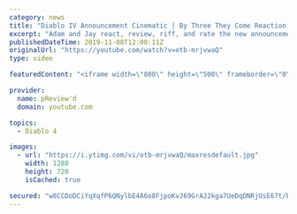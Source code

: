 ```yaml
---
category: news
title: "Diablo IV Announcement Cinematic | By Three They Come Reaction / Review / Rating"
excerpt: "Adam and Jay react, review, riff, and rate the new announcement cinematic everyone wanted to see last year at Blizzcon, Diablo IV 'By Three They Come'."
publishedDateTime: 2019-11-08T12:00:11Z
originalUrl: "https://youtube.com/watch?v=otb-mrjvwaQ"
type: video

featuredContent: "<iframe width=\"800\" height=\"500\" frameborder=\"0\" src=\"https://www.youtube.com/embed/otb-mrjvwaQ\" allow=\"accelerometer; autoplay; encrypted-media; gyroscope; picture-in-picture\" allowfullscreen></iframe>"

provider:
  name: pReview'd
  domain: youtube.com

topics:
  - Diablo 4

images:
  - url: "https://i.ytimg.com/vi/otb-mrjvwaQ/maxresdefault.jpg"
    width: 1280
    height: 720
    isCached: true

secured: "w8CCDoDCiYqXqfP6QNylbE4A6o8FjpoKvJ69GrAJ2kga7UeDqDNRjUsE67t/bP3tXmXZfTQAemGX1UFA0IaWQQoWfeDcz18hXQue7i3VSlsZ5GHN+pUnXF/8Kdfi63gvEiUDd+hq1IawORTK5P/Ao0/l4Ci380cTBjsUNH0bKlo3E+KmdGbpfrcM7Go2Vtg0fYZ6nGvcnMSYb72ztcorVKiqXFe/5Uq1QdURd/mARMwf5OBV/bi9/ed9xRb7d1bKY+ZLr2jdIumVDulkz9R6nS16erdEJxU7Rc8QYxgk5gBrdKIfx6vQ4TB1KqUr6rfn0vzqt6n/RfK/wHPUqegcU0hNmuH/aY9p9YHlQCCEubPqxh4YKUe5jk6RyR4gTSj8cJJv3MU5Tl2mugzWjPZnJQsPl08AcbzfKkq4PECJ4DGn58T3xDv2UkmhigX8AbbI;tsXTMMHYZbVr879x2cuF1Q=="
---
```



